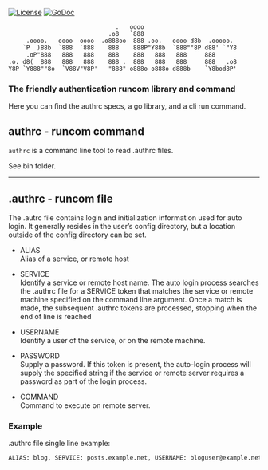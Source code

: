 [![License](https://img.shields.io/badge/license-MIT-blue.svg)](https://opensource.org/licenses/MIT)
[![GoDoc](https://godoc.org/github.com/gotamer/authrc?status.svg)](https://godoc.org/github.com/gotamer/authrc)

```
                              .   oooo
                            .o8   `888
     .oooo.   oooo  oooo  .o888oo  888 .oo.   oooo d8b  .ooooo.
    `P  )88b  `888  `888    888    888P"Y88b  `888""8P d88' `"Y8
     .oP"888   888   888    888    888   888   888     888
.o. d8(  888   888   888    888 .  888   888   888     888   .o8
Y8P `Y888""8o  `V88V"V8P'   "888" o888o o888o d888b    `Y8bod8P'

```
### The friendly authentication runcom library and command

Here you can find the authrc specs, a go library, and a cli run command.

## authrc - runcom command

`authrc` is a command line tool to read .authrc files.

See bin folder.

______

## .authrc - runcom file

The .autrc file contains login and initialization information used for auto login. It generally resides in the user’s config directory, but a location outside of the config directory can be set.

- ALIAS<br>
    Alias of a service, or remote host

- SERVICE<br>
    Identify a service or remote host name. The auto login process searches the .authrc file for a SERVICE token that matches the service or remote machine specified on the command line argument. Once a match is made, the subsequent .authrc tokens are processed, stopping when the end of line is reached

- USERNAME<br>
    Identify a user of the service, or on the remote machine.

- PASSWORD<br>
    Supply a password. If this token is present, the auto-login process will supply the specified string if the service or remote server requires a password as part of the login process.

- COMMAND<br>
    Command to execute on remote server.

### Example
.authrc file single line example:
```bash
ALIAS: blog, SERVICE: posts.example.net, USERNAME: bloguser@example.net, PASSWORD: 12345abcd
```

